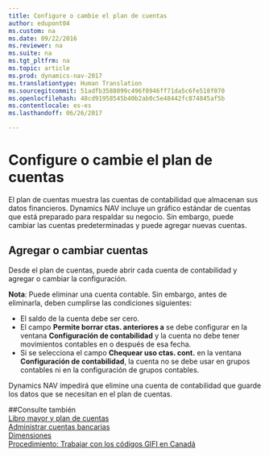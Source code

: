 ```yaml
---
title: Configure o cambie el plan de cuentas
author: edupont04
ms.custom: na
ms.date: 09/22/2016
ms.reviewer: na
ms.suite: na
ms.tgt_pltfrm: na
ms.topic: article
ms.prod: dynamics-nav-2017
ms.translationtype: Human Translation
ms.sourcegitcommit: 51adfb3588099c496f0946ff71da5c6fe518f070
ms.openlocfilehash: 48cd91958545b40b2ab0c5e48442fc874845af5b
ms.contentlocale: es-es
ms.lasthandoff: 06/26/2017

---
```


# <a name="set-up-or-change-the-chart-of-accounts"></a>Configure o cambie el plan de cuentas
El plan de cuentas muestra las cuentas de contabilidad que almacenan sus datos financieros. Dynamics NAV incluye un gráfico estándar de cuentas que está preparado para respaldar su negocio.
Sin embargo, puede cambiar las cuentas predeterminadas y puede agregar nuevas cuentas.  

## <a name="adding-or-changing-accounts"></a>Agregar o cambiar cuentas
Desde el plan de cuentas, puede abrir cada cuenta de contabilidad y agregar o cambiar la configuración.

**Nota**: Puede eliminar una cuenta contable. Sin embargo, antes de eliminarla, deben cumplirse las condiciones siguientes:  
- El saldo de la cuenta debe ser cero.  
- El campo **Permite borrar ctas. anteriores a** se debe configurar en la ventana **Configuración de contabilidad** y la cuenta no debe tener movimientos contables en o después de esa fecha.  
- Si se selecciona el campo **Chequear uso ctas. cont.** en la ventana **Configuración de contabilidad**, la cuenta no se debe usar en grupos contables ni en la configuración de grupos contables.  

Dynamics NAV impedirá que elimine una cuenta de contabilidad que guarde los datos que se necesitan en el plan de cuentas.  

##<a name="see-also"></a>Consulte también  
[Libro mayor y plan de cuentas](finance-setup-general-ledger.md)  
[Administrar cuentas bancarias](bank-manage-bank-accounts.md)  
[Dimensiones](finance-setup-dimensions.md)  
[Procedimiento: Trabajar con los códigos GIFI en Canadá](ca-finance-setup-work-GiFI-codes.md)

